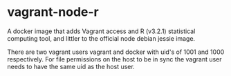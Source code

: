 # vagrant-node-r

A docker image that adds Vagrant access and R (v3.2.1) statistical computing tool, and littler to the official node debian jessie image.

There are two vagrant users vagrant and docker with uid's of 1001 and 1000 respectively. For file permissions on the host to be in sync the vagrant user needs to have the same uid as the host user.